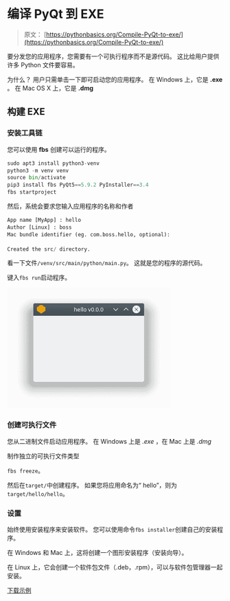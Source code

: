 # 编译 PyQt 到 EXE

> 原文： [https://pythonbasics.org/Compile-PyQt-to-exe/](https://pythonbasics.org/Compile-PyQt-to-exe/)

要分发您的应用程序，您需要有一个可执行程序而不是源代码。 这比给用户提供许多 Python 文件要容易。

为什么？ 用户只需单击一下即可启动您的应用程序。 在 Windows 上，它是 **.exe** 。 在 Mac OS X 上，它是 **.dmg**




## 构建 EXE

### 安装工具链

您可以使用 **fbs** 创建可以运行的程序。

```py
sudo apt3 install python3-venv
python3 -m venv venv
source bin/activate
pip3 install fbs PyQt5==5.9.2 PyInstaller==3.4
fbs startproject

```

然后，系统会要求您输入应用程序的名称和作者

```py
App name [MyApp] : hello
Author [Linux] : boss
Mac bundle identifier (eg. com.boss.hello, optional): 

Created the src/ directory. 

```

看一下文件`/venv/src/main/python/main.py`。 这就是您的程序的源代码。

键入`fbs run`启动程序。

![python pyqt to exe](img/c538d52f29968b5dd86a6ee9c394a355.jpg)

### 创建可执行文件

您从二进制文件启动应用程序。 在 Windows 上是 _.exe_ ，在 Mac 上是 _.dmg_

制作独立的可执行文件类型

`fbs freeze`。

然后在`target/`中创建程序。 如果您将应用命名为“ hello”，则为`target/hello/hello`。

### 设置

始终使用安装程序来安装软件。 您可以使用命令`fbs installer`创建自己的安装程序。

在 Windows 和 Mac 上，这将创建一个图形安装程序（安装向导）。

在 Linux 上，它会创建一个软件包文件（.deb，.rpm），可以与软件包管理器一起安装。

[下载示例](https://gum.co/pysqtsamples)